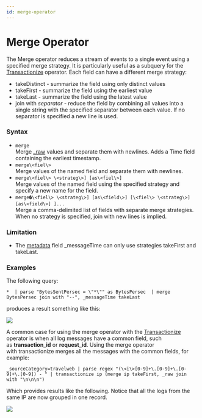 ```yaml
---
id: merge-operator
---
```


# Merge Operator

The Merge operator reduces a stream of events to a single event using a
specified merge strategy. It is particularly useful as a subquery for
the
[Transactionize](Transactionize-operator.md "Transactionize operator")
operator. Each field can have a different merge strategy:

* takeDistinct - summarize the field using only distinct values
* takeFirst - summarize the field using the earliest value
* takeLast - summarize the field using the latest value
* join with *separator* - reduce the field by combining all values
    into a single string with the specified separator between each
    value. If no separator is specified a new line is used.

### Syntax

* `merge`  
    Merge
    [\_raw](../../Get-Started-with-Search/Search-Basics/Built-in-Metadata.md "Search Metadata")
    values and separate them with newlines. Adds a Time field containing
    the earliest timestamp.
* `merge\<fiel\>`   
    Merge values of the named field and separate them with newlines.
* `merge\<fiel\> \<strateg\>] [as\<fiel\>]`  
    Merge values of the named field using the specified strategy and
    specify a new name for the field.
* `merge�\<fiel\> \<strateg\>] [as\<field\>] [\<fiel\> \<strateg\>] [as\<field\>] ]...`   
    Merge a comma-delimited list of fields with separate merge
    strategies. When no strategy is specified, join with new lines is
    implied.

### Limitation

* The
    [metadata](../../Get-Started-with-Search/Search-Basics/Built-in-Metadata.md "Search Metadata")
    field \_messageTime can only use strategies takeFirst and takeLast.

### Examples

The following query:

`*  | parse "BytesSentPersec = \"*\"" as BytesPersec  | merge BytesPersec join with "--", _messageTime takeLast`

produces a result something like this:

![](../../static/img/Search-Query-Language/Transaction-Analytics/Merge-Operator/../../../../Assets/Media_Repo_for_Search/merge_join_result.png)

A common case for using the merge operator with the
[Transactionize](Transactionize-operator.md "Transactionize Operator")
operator is when all log messages have a common field, such
as **transaction_id** or **request_id**. Using the merge operator
with transactionize merges all the messages with the common fields, for
example:

`_sourceCategory=travelweb | parse regex "(\<i\>[0-9]+\.[0-9]+\.[0-9]+\.[0-9]) - " | transactionize ip (merge ip takeFirst, _raw join with "\n\n\n") `

Which provides results like the following. Notice that all the logs from
the same IP are now grouped in one record.

![](../../static/img/Search-Query-Language/Transaction-Analytics/Merge-Operator/../../../../Assets/Media_Repo_for_Search/merge_transactionize_example.png)

 
